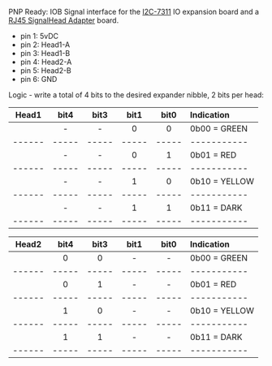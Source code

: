 PNP Ready: IOB Signal interface for the [I2C-7311](/pages/I2C-7311) IO expansion board and a [RJ45 SignalHead Adapter](/pages/Adapter-RJ45-SignalHead) board.

  * pin 1: 5vDC
  * pin 2: Head1-A
  * pin 3: Head1-B
  * pin 4: Head2-A
  * pin 5: Head2-B
  * pin 6: GND

Logic - write a total of 4 bits to the desired expander nibble, 2 bits per head:


| Head1 |  bit4 |  bit3  |  bit1  |  bit0  |  Indication    |
|------ | :----:| :----: | :----: | :----: | :----------    |
|       |   -   |   -    |   0    |   0    |  0b00 = GREEN  |
|------ | ----- | -----  | -----  | -----  | -----------    |
|       |   -   |   -    |   0    |   1    |  0b01 = RED    |
|------ | ----- | -----  | -----  | -----  | -----------    |
|       |   -   |   -    |   1    |   0    |  0b10 = YELLOW |
|------ | ----- | -----  | -----  | -----  | -----------    |
|       |   -   |   -    |   1    |   1    |  0b11 = DARK   |
|------ | ----- | -----  | -----  | -----  | -----------    |
 
| Head2 |  bit4 |  bit3  |  bit1  |  bit0  |  Indication    |
|------ | :----:| :----: | :----: | :----: | :----------    |
|       |   0   |   0    |   -    |   -    |  0b00 = GREEN  |
|------ | ----- | -----  | -----  | -----  | -----------    |
|       |   0   |   1    |   -    |   -    |  0b01 = RED    |
|------ | ----- | -----  | -----  | -----  | -----------    |
|       |   1   |   0    |   -    |   -    |  0b10 = YELLOW |
|------ | ----- | -----  | -----  | -----  | -----------    |
|       |   1   |   1    |   -    |   -    |  0b11 = DARK   |
|------ | ----- | -----  | -----  | -----  | -----------    |



